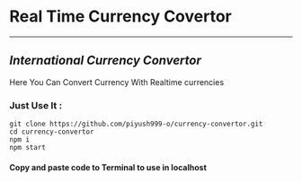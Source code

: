 # Real Time Currency Covertor

---

## _International Currency Convertor_

Here You Can Convert Currency With Realtime currencies

### Just Use It :

```
git clone https://github.com/piyush999-o/currency-convertor.git
cd currency-convertor
npm i
npm start
```

#### Copy and paste code to Terminal to use in localhost
